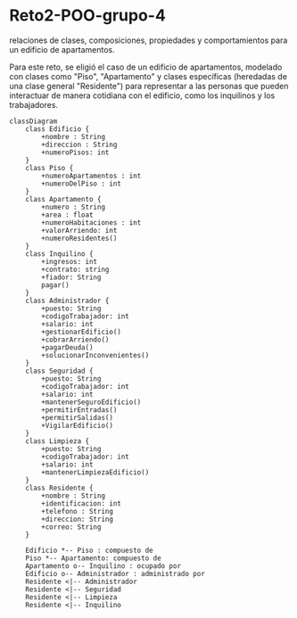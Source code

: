 # Reto2-POO-grupo-4
relaciones de clases, composiciones, propiedades y comportamientos para un edificio de apartamentos.



Para este reto, se eligió el caso de un edificio de apartamentos, modelado con clases como "Piso", "Apartamento" y clases específicas (heredadas de una clase general "Residente") para representar a las personas que pueden interactuar de manera cotidiana con el edificio, como los inquilinos y los trabajadores.

```mermaid
classDiagram
    class Edificio {
        +nombre : String
        +direccion : String
        +numeroPisos: int
    }
    class Piso {
        +numeroApartamentos : int
        +numeroDelPiso : int
    }
    class Apartamento {
        +numero : String
        +area : float
        +numeroHabitaciones : int
        +valorArriendo: int
        +numeroResidentes()
    }
    class Inquilino {
        +ingresos: int
        +contrato: string
        +fiador: String
        pagar()
    }
    class Administrador {
        +puesto: String
        +codigoTrabajador: int
        +salario: int
        +gestionarEdificio()
        +cobrarArriendo()
        +pagarDeuda()
        +solucionarInconvenientes()
    }
    class Seguridad {
        +puesto: String
        +codigoTrabajador: int
        +salario: int
        +mantenerSeguroEdificio()
        +permitirEntradas()
        +permitirSalidas()
        +VigilarEdificio()
    }
    class Limpieza {
        +puesto: String
        +codigoTrabajador: int
        +salario: int
        +mantenerLimpiezaEdificio()
    }
    class Residente {
        +nombre : String
        +identificacion: int
        +telefono : String
        +direccion: String
        +correo: String
    }

    Edificio *-- Piso : compuesto de
    Piso *-- Apartamento: compuesto de
    Apartamento o-- Inquilino : ocupado por
    Edificio o-- Administrador : administrado por
    Residente <|-- Administrador
    Residente <|-- Seguridad
    Residente <|-- Limpieza
    Residente <|-- Inquilino

```
